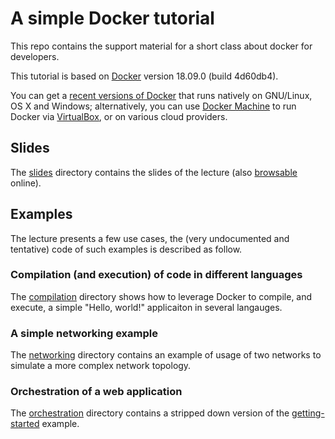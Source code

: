 # A simple Docker tutorial

This repo contains the support material for a short class about docker for
developers.

This tutorial is based on [Docker](https://www.docker.com/) version 18.09.0 (build 4d60db4).

You can get a [recent versions of Docker](https://www.docker.com/get-docker)
that runs natively on GNU/Linux, OS X and Windows; alternatively, you can use
[Docker Machine](https://docs.docker.com/machine/) to run Docker via
[VirtualBox](https://www.virtualbox.org/), or on various cloud providers.

## Slides

The [slides](slides/) directory contains the slides of the lecture (also   [browsable](http://docker-tutorial.mapio.it/) online).

## Examples

The lecture presents a few use cases, the (very undocumented and tentative) code
of such examples is described as follow.

### Compilation (and execution) of code in different languages

The [compilation](examples/compilation/) directory shows how to leverage Docker
to compile, and execute, a simple "Hello, world!" applicaiton in several
langauges.

### A simple networking example

The [networking](examples/networking) directory contains an example of usage of
two networks to simulate a more complex network topology.

### Orchestration of a web application

The [orchestration](examples/orchestration) directory contains a stripped
down version of the [getting-started](https://docs.docker.com/get-started/) example.
